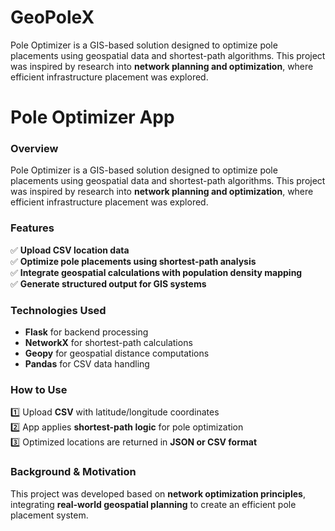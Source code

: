 # GeoPoleX
Pole Optimizer is a GIS-based solution designed to optimize pole placements using geospatial data and shortest-path algorithms. This project was inspired by research into **network planning and optimization**, where efficient infrastructure placement was explored.


# Pole Optimizer App

### Overview
Pole Optimizer is a GIS-based solution designed to optimize pole placements using geospatial data and shortest-path algorithms. This project was inspired by research into **network planning and optimization**, where efficient infrastructure placement was explored.

### Features
✅ **Upload CSV location data**  
✅ **Optimize pole placements using shortest-path analysis**  
✅ **Integrate geospatial calculations with population density mapping**  
✅ **Generate structured output for GIS systems**  

### Technologies Used
- **Flask** for backend processing  
- **NetworkX** for shortest-path calculations  
- **Geopy** for geospatial distance computations  
- **Pandas** for CSV data handling  

### How to Use
1️⃣ Upload **CSV** with latitude/longitude coordinates  
2️⃣ App applies **shortest-path logic** for pole optimization  
3️⃣ Optimized locations are returned in **JSON or CSV format**  

### Background & Motivation
This project was developed based on **network optimization principles**, integrating **real-world geospatial planning** to create an efficient pole placement system.

